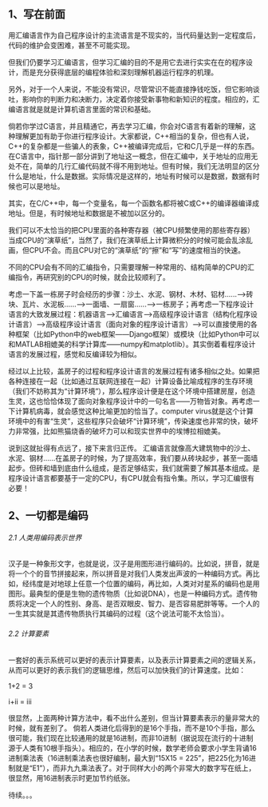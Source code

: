 ## 1、写在前面
用汇编语言作为自己程序设计的主流语言是不现实的，当代码量达到一定程度后，代码的维护会变困难，甚至不可能实现。

但我们仍要学习汇编语言，但学习汇编的目的不是用它去进行实实在在的程序设计，而是充分获得底层的编程体验和深刻理解机器运行程序的机理。

另外，对于一个人来说，不能没有常识，尽管常识不能直接挣钱吃饭，但它影响谈吐，影响你的判断力和决断力，决定着你接受新事物和新知识的程度。相应的，汇编语言就是就是计算机语言里面的常识和基础。

倘若你学过C语言，并且精通它，再去学习汇编，你会对C语言有着新的理解，这种理解更加有助于你进行程序设计。大家都说，C++相当的复杂，但也有人说，C++的复杂都是一些骗人的表象，C++被编译完成后，它和C几乎是一样的东西。在C语言中，指针那一部分讲到了地址这一概念，但在汇编中，关于地址的应用无处不在，简单的几行汇编代码就不得不用到地址。但有时候，我们无法明显的区分什么是地址，什么是数据。实际情况是这样的，地址有时候可以是数据，数据有时候也可以是地址。

其实，在C/C++中，每一个变量名，每一个函数名都将被C或C++的编译器编译成地址。但是，有时候地址和数据是不被加以区分的。

我们可以不太恰当的把CPU里面的各种寄存器（被CPU频繁使用的那些寄存器）当成CPU的“演草纸”，当然了，我们在演草纸上计算微积分的时候可能会乱涂乱画，但CPU不会。而且CPU对它的“演草纸”的“擦”和“写”的速度相当的快速。

不同的CPU会有不同的汇编指令，只需要理解一种常用的、结构简单的CPU的汇编指令，再研究别的CPU的时候，就会比较顺利了。

考虑一下盖一栋房子时会经历的步骤：沙土、水泥、钢材、木材、铝材......——>砖块、瓦片、水泥板......——>一面墙、一扇窗......——>一栋房子；再考虑一下程序设计语言的大致发展过程：机器语言——>汇编语言——>高级程序设计语言（结构化程序设计语言）——>高级程序设计语言（面向对象的程序设计语言）——>可以直接使用的各种框架（比如Python中的web框架——Django框架）或模块（比如Python中可以和MATLAB相媲美的科学计算库——numpy和matplotlib）。其实倒着看程序设计语言的发展过程，感觉和反编译较为相似。

经过以上比较，盖房子的过程和程序设计语言的发展过程有诸多相似之处。如果把各种连接在一起（比如通过互联网连接在一起）计算设备比喻成程序的生存环境（我们不妨称其为“计算环境”），那么程序设计便是在这个环境中搭建房屋，创造生灵，这也恰恰体现了面向对象程序设计中的一句名言——万物皆对象。再考虑一下计算机病毒，就会感觉这种比喻更加的恰当了。computer virus就是这个计算环境中的有害“生灵”，这些程序只会破坏“计算环境”，传染速度也非常的快，破坏力非常强，比如熊猫烧香的破坏力可以和现实世界中的埃博拉相媲美。

说到这就扯得有点远了，接下来言归正传。
汇编语言就像高大建筑物中的沙土、水泥、钢材......在盖房子的时候，为了提高效率，我们要从砖块起步，甚至一面墙起步。但砖和墙到底由什么组成，是否足够结实，我们就需要了解其基本组成。是程序设计语言都要基于一定的CPU，有CPU就会有指令集。所以，学习汇编很有必要！

## 2、一切都是编码

###### 2.1 人类用编码表示世界
汉子是一种象形文字，也就是说，汉子是用图形进行编码的。比如说，拼音，就是将一个个的音节拼接起来，所以拼音是对我们人类发出声波的一种编码方式。再比如，经纬度是对地球上任意一个位置的编码，再比如，人类对对星系的编码也是用图形。最典型的便是生物的遗传物质（比如说DNA），也是一种编码方式。遗传物质将决定一个人的性别、身高、是否双眼皮、智力、是否容易肥胖等等。一个人的一生其实就是其遗传物质执行其编码的过程（这个说法可能不太恰当）。

###### 2.2 计算要素
一套好的表示系统可以更好的表示计算要素，以及表示计算要素之间的逻辑关系，从而可以更好的表示我们的逻辑思维，然后可以加快我们的计算速度。比如：

1+2 = 3

i+ii = iii

很显然，上面两种计算方法中，看不出什么差别，但当计算要素表示的量非常大的时候，就有差别了。
倘若人类进化后得到的是16个手指，而不是10个手指，那么很可能，我们现在比较通用的就是16进制，而非10进制（据说现在流行的十进制源于人类有10根手指头）。相应的，在小学的时候，数学老师会要求小学生背诵16进制乘法表（16进制乘法表也很好编制，最大到“15X15 = 225”，把225化为16进制就是“E1”），而非九九乘法表了。对于同样大小的两个非常大的数字写在纸上，很显然，用16进制表示时更加节约纸张。


待续。。。

